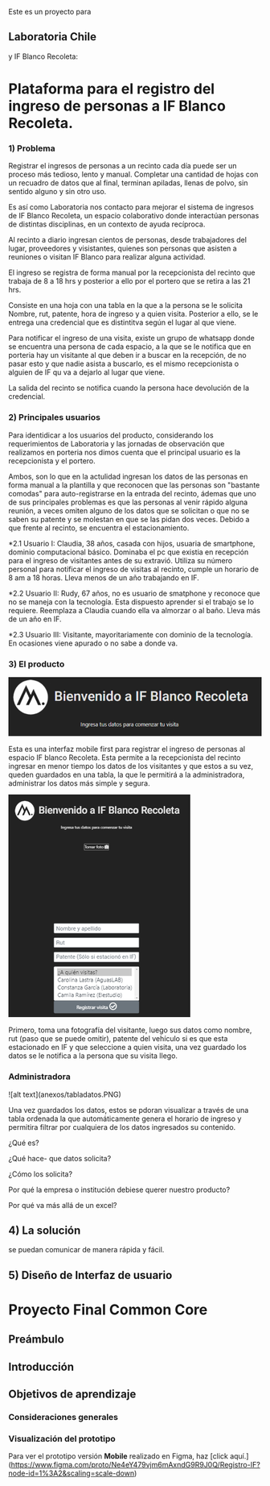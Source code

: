 Este es un proyecto para <h2>Laboratoria Chile </h2> y IF Blanco Recoleta:

# Plataforma para el registro del ingreso de personas a IF Blanco Recoleta.

### 1) Problema

Registrar el ingresos de personas a un recinto cada día puede ser un proceso más tedioso, lento y manual. Completar una cantidad de hojas con un recuadro de datos que al final, terminan apiladas, llenas de polvo, sin sentido alguno y sin otro uso.

Es así como Laboratoria nos contacto para mejorar el sistema de ingresos de IF Blanco Recoleta, un espacio colaborativo donde interactúan personas de distintas disciplinas, en un contexto de ayuda recíproca.

Al recinto a diario ingresan cientos de personas, desde trabajadores del lugar, proveedores y visistantes, quienes son personas que asisten a reuniones o visitan IF Blanco para realizar alguna actividad. 
 
El ingreso se registra de forma manual por la recepcionista del recinto que trabaja de 8 a 18 hrs y posterior a ello por el portero que se retira a las 21 hrs. 

Consiste en una hoja con una tabla en la que a la persona se le solicita Nombre, rut, patente, hora de ingreso y a quien visita. Posterior a ello, se le entrega una credencial que es distintitva según el lugar al que viene.

Para notificar el ingreso de una visita, existe un grupo de whatsapp donde se encuentra una persona de cada espacio, a la que se le notifica que en porteria hay un visitante al que deben ir a buscar en la recepción, de no pasar esto y que nadie asista a buscarlo, es el mismo recepcionista o alguien de IF qu va a dejarlo al lugar que viene.

La salida del recinto se notifica cuando la persona hace devolución de la credencial. 

### 2) Principales usuarios

Para identidicar a los usuarios del producto, considerando los requerimientos de Laboratoria y las jornadas de observación que realizamos en porteria nos dimos cuenta que el principal usuario es la recepcionista y el portero.

Ambos, son lo que en la actulidad ingresan los datos de las personas en forma manual a la plantilla y que reconocen que las personas son "bastante comodas" para auto-registrarse en la entrada del recinto, ádemas que uno de sus principales problemas es que las personas al venir rápido alguna reunión, a veces omiten alguno de los datos que se solicitan o que no se saben su patente y se molestan en que se las pidan dos veces. Debido a que frente al recinto, se encuentra el estacionamiento.


*2.1 Usuario I: Claudia, 38 años, casada con hijos, usuaria de smartphone, dominio computacional básico. Dominaba el pc que existia en recepción para el ingreso de visitantes antes de su extravió. Utiliza su número personal para notificar el ingreso de visitas al recinto, cumple un horario de 8 am a 18 horas. Lleva menos de un año trabajando en IF. 

*2.2 Usuario II: Rudy, 67 años, no es usuario de smatphone y reconoce que no se maneja con la tecnología. Esta dispuesto aprender si el trabajo se lo requiere. Reemplaza a Claudia cuando ella va almorzar o al baño. Lleva más de un año en IF.

*2.3 Usuario III: Visitante, mayoritariamente con dominio de la tecnología. En ocasiones viene apurado o no sabe a donde va. 



### 3) El producto 
![alt text](anexos/imagensuperior.PNG)

Esta es una interfaz mobile first para registrar el ingreso de personas al espacio IF blanco Recoleta. Esta permite a la recepcionista del recinto ingresar en menor tiempo los datos de los visitantes y que estos a su vez, queden guardados en una tabla, la que le permitirá a la administradora, administrar los datos más simple y segura.

![alt text](anexos/form.PNG) 

Primero, toma una fotografía del visitante, luego sus datos como nombre, rut (paso que se puede omitir), patente del vehículo si es que esta estacionado en IF y que seleccione a quien visita, una vez guardado los datos se le notifica a la persona que su visita llego.


<h3>Administradora </h3>
![alt text](anexos/tabladatos.PNG) 

Una vez guardados los datos, estos se pdoran visualizar a través de una tabla ordenada la que automáticamente genera el horario de ingreso y permitira filtrar por cualquiera de los datos ingresados su contenido.


¿Qué es?

¿Qué hace- que datos solicita?

¿Cómo los solicita?

Por qué la empresa o institución debiese querer nuestro producto?

Por qué va más allá de un excel?

## 4) La solución
se puedan comunicar de manera rápida y fácil.

## 5) Diseño de Interfaz de usuario



# Proyecto Final Common Core
## Preámbulo

## Introducción


## Objetivos de aprendizaje

### Consideraciones generales

  
### Visualización del prototipo
Para ver el prototipo versión <b>Mobile</b> realizado en Figma, haz [click aquí.]
(https://www.figma.com/proto/Ne4eY479vjm6mAxndG9R9J0Q/Registro-IF?node-id=1%3A2&scaling=scale-down)